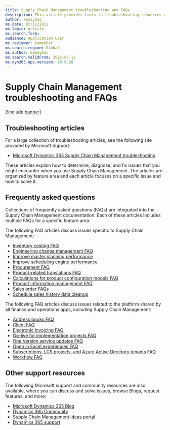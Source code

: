 ```yaml
---
title: Supply Chain Management troubleshooting and FAQs
description: This article provides links to troubleshooting resources and frequently asked question articles for Dynamics 365 Supply Chain Management
author: kamaybac
ms.date: 07/12/2022
ms.topic: article
ms.search.form:
audience: Application User
ms.reviewer: kamaybac
ms.search.region: Global
ms.author: kamaybac
ms.search.validFrom: 2022-07-12
ms.dyn365.ops.version: 10.0.28
---
```


# Supply Chain Management troubleshooting and FAQs

[!include [banner](../includes/banner.md)]

## Troubleshooting articles

For a large collection of troubleshooting articles, see the following site provided by Microsoft Support:

- [Microsoft Dynamics 365 Supply Chain Management troubleshooting](/troubleshoot/dynamics-365/supply-chain/welcome-supply-chain)

These articles explain how to determine, diagnose, and fix issues that you might encounter when you use Supply Chain Management. The articles are organized by feature area and each article focuses on a specific issue and how to solve it.

## Frequently asked questions

Collections of frequently asked questions (FAQs) are integrated into the Supply Chain Management documentation. Each of these articles includes multiple FAQs for a specific feature area.

The following FAQ articles discuss issues specific to Supply Chain Management:

- [Inventory costing FAQ](cost-management/inventory-costing-faq.md)
- [Engineering change management FAQ](engineering-change-management/change-management-faq.md)
- [Improve master planning performance](master-planning/master-planning-performance.md)
- [Improve scheduling engine performance](master-planning/scheduling-engine-performance.md)
- [Procurement FAQ](procurement/procurement-faq.md)
- [Product-related translations FAQ](pim/translations-product-related-information.md)
- [Calculations for product configuration models FAQ](pim/calculate-product-configuration-models.md)
- [Product information management FAQ](pim/product-information-faq.md)
- [Sales order FAQs](sales-marketing/sales-orders-faq.md)
- [Schedule sales history data cleanup](sales-marketing/sales-update-history-cleanup-performance-improvements.md)

The following FAQ articles discuss issues related to the platform shared by all finance and operations apps, including Supply Chain Management:

- [Address books FAQ](../fin-ops-core/fin-ops/organization-administration/qa-address-books.md?toc=/dynamics365/supply-chain/toc.json)
- [Client FAQ](../fin-ops-core/fin-ops/get-started/client-faq.md?toc=/dynamics365/supply-chain/toc.json)
- [Electronic Invoicing FAQ](../finance/localizations/e-invoicing-faq.md?toc=/dynamics365/supply-chain/toc.json)
- [Go-live for implementation projects FAQ](../fin-ops-core/fin-ops/imp-lifecycle/go-live-faq.md?toc=/dynamics365/supply-chain/toc.json)
- [One Version service updates FAQ](../fin-ops-core/fin-ops/get-started/one-version.md?toc=/dynamics365/supply-chain/toc.json)
- [Open in Excel experiences FAQ](../fin-ops-core/dev-itpro/office-integration/office-integration-edit-excel.md?toc=/dynamics365/supply-chain/toc.json)
- [Subscriptions, LCS projects, and Azure Active Directory tenants FAQ](../fin-ops-core/fin-ops/get-started/subscription-overview.md?toc=/dynamics365/supply-chain/toc.json)
- [Workflow FAQ](../fin-ops-core/fin-ops/organization-administration/workflow-FAQ.md?toc=/dynamics365/supply-chain/toc.json)

## Other support resources

The following Microsoft support and community resources are also available, where you can discuss and solve issues, browse Blogs, request features, and more:

- [Microsoft Dynamics 365 Blog](https://cloudblogs.microsoft.com/dynamics365/?source=dynamicsaxscm)
- [Dynamics 365 Community](https://community.dynamics.com/)
- [Supply Chain Management ideas portal](https://experience.dynamics.com/ideas/categories/?forum=515617a5-dedb-e911-a814-000d3a4f1244&forumName=Dynamics%20365%20Supply%20Chain%20Management)
- [Dynamics 365 support](https://dynamics-int.microsoft.com/support/)
